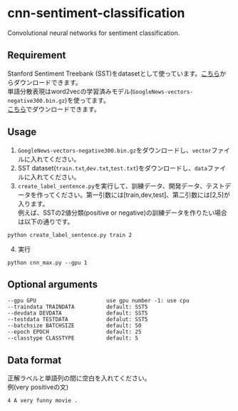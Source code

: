 # cnn-sentiment-classification
Convolutional neural networks for sentiment classification.
## Requirement
Stanford Sentiment Treebank (SST)をdatasetとして使っています。[こちら](https://nlp.stanford.edu/sentiment/)からダウンロードできます。  
単語分散表現はword2vecの学習済みモデル(`GoogleNews-vectors-negative300.bin.gz`)を使ってます。  
[こちら](https://code.google.com/archive/p/word2vec/)でダウンロードできます。  

## Usage
1. `GoogleNews-vectors-negative300.bin.gz`をダウンロードし、`vector`ファイルに入れてください。
2. SST dataset(`train.txt`,`dev.txt`,`test.txt`)をダウンロードし、`data`ファイルに入れてください。
3. `create_label_sentence.py`を実行して、訓練データ、開発データ、テストデータを作ってください。第一引数には[train,dev,test]、第二引数には[2,5]が入ります。  
例えば、SSTの2値分類(positive or negative)の訓練データを作りたい場合は以下の通りです。  

```
python create_label_sentence.py train 2
```
4. 実行  

```
python cnn_max.py --gpu 1
```

## Optional arguments
    --gpu GPU                      use gpu number -1: use cpu
    --traindata TRAINDATA          default: SST5
    --devdata DEVDATA              default: SST5
    --testdata TESTDATA            defalut: SST5
    --batchsize BATCHSIZE          default: 50
    --epoch EPOCH                  default: 25  
    --classtype CLASSTYPE          default: 5   

## Data format
正解ラベルと単語列の間に空白を入れてください。  
例(very positiveの文)

```
4 A very funny movie .
```
